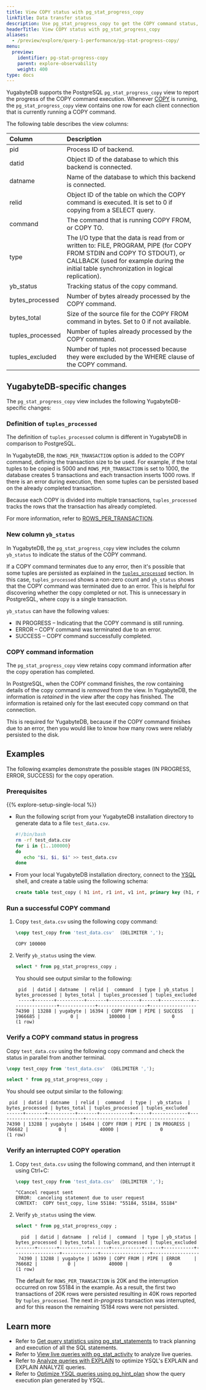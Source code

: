 ```yaml
---
title: View COPY status with pg_stat_progress_copy
linkTitle: Data transfer status
description: Use pg_stat_progress_copy to get the COPY command status, number of tuples processed, and other COPY progress reports.
headerTitle: View COPY status with pg_stat_progress_copy
aliases:
  - /preview/explore/query-1-performance/pg-stat-progress-copy/
menu:
  preview:
    identifier: pg-stat-progress-copy
    parent: explore-observability
    weight: 400
type: docs
---
```


YugabyteDB supports the PostgreSQL `pg_stat_progress_copy` view to report the progress of the COPY command execution. Whenever [COPY](../../../api/ysql/the-sql-language/statements/cmd_copy/) is running, the `pg_stat_progress_copy` view contains one row for each client connection that is currently running a COPY command.

The following table describes the view columns:

| Column | Description |
| :---- | :---------- |
| pid | Process ID of backend. |
| datid | Object ID of the database to which this backend is connected. |
| datname | Name of the database to which this backend is connected. |
| relid | Object ID of the table on which the COPY command is executed. It is set to 0 if copying from a SELECT query.|
| command | The command that is running COPY FROM, or COPY TO. |
| type | The I/O type that the data is read from or written to: FILE, PROGRAM, PIPE (for COPY FROM STDIN and COPY TO STDOUT), or CALLBACK (used for example during the initial table synchronization in logical replication). |
| yb_status | Tracking status of the copy command. |
| bytes_processed | Number of bytes already processed by the COPY command. |
| bytes_total | Size of the source file for the COPY FROM command in bytes. Set to 0 if not available. |
| tuples_processed | Number of tuples already processed by the COPY command. |
| tuples_excluded | Number of tuples not processed because they were excluded by the WHERE clause of the COPY command. |

## YugabyteDB-specific changes

The `pg_stat_progress_copy` view includes the following YugabyteDB-specific changes:

### Definition of `tuples_processed`

The definition of `tuples_processed` column is different in YugabyteDB in comparison to PostgreSQL.

In YugabyteDB, the `ROWS_PER_TRANSACTION` option is added to the COPY command, defining the transaction size to be used. For example, if the total tuples to be copied is 5000 and `ROWS_PER_TRANSACTION` is set to 1000, the database creates 5 transactions and each transaction inserts 1000 rows. If there is an error during execution, then some tuples can be persisted based on the already completed transaction.

Because each COPY is divided into multiple transactions, `tuples_processed` tracks the rows that the transaction has already completed.

For more information, refer to [ROWS_PER_TRANSACTION](../../../api/ysql/the-sql-language/statements/cmd_copy/#rows-per-transaction).

### New column `yb_status`

In YugabyteDB, the `pg_stat_progress_copy` view includes the column `yb_status` to indicate the status of the COPY command.

If a COPY command terminates due to any error, then it's possible that some tuples are persisted as explained in the [`tuples_processed`](#definition-of-tuples-processed) section. In this case, `tuples_processed` shows a non-zero count and `yb_status` shows that the COPY command was terminated due to an error. This is helpful for discovering whether the copy completed or not. This is unnecessary in PostgreSQL, where copy is a single transaction.

`yb_status` can have the following values:

- IN PROGRESS – Indicating that the COPY command is still running.
- ERROR – COPY command was terminated due to an error.
- SUCCESS – COPY command successfully completed.

### COPY command information

The `pg_stat_progress_copy` view retains copy command information after the copy operation has completed.

In PostgreSQL, when the COPY command finishes, the row containing details of the copy command is _removed_ from the view. In YugabyteDB, the information is _retained_ in the view after the copy has finished. The information is retained only for the last executed copy command on that connection.

This is required for YugabyteDB, because if the COPY command finishes due to an error, then you would like to know how many rows were reliably persisted to the disk.

## Examples

The following examples demonstrate the possible stages (IN PROGRESS, ERROR, SUCCESS) for the copy operation.

### Prerequisites

{{% explore-setup-single-local %}}

- Run the following script from your YugabyteDB installation directory to generate data to a file `test_data.csv`.

    ```sh
    #!/bin/bash
    rm -rf test_data.csv
    for i in {1..100000}
    do
       echo "$i, $i, $i" >> test_data.csv
    done
    ```

- From your local YugabyteDB installation directory, connect to the [YSQL](../../../yugabyte-clients/ysqlsh/) shell, and create a table using the following schema:

    ```sql
    create table test_copy ( h1 int, r1 int, v1 int, primary key (h1, r1));
    ```

### Run a successful COPY command

1. Copy `test_data.csv` using the following copy command:

    ```sql
    \copy test_copy from 'test_data.csv'  (DELIMITER ',');
    ```

    ```output
    COPY 100000
    ```

1. Verify `yb_status` using the view.

    ```sql
    select * from pg_stat_progress_copy ;
    ```

    You should see output similar to the following:

    ```output
     pid  | datid | datname  | relid |  command  | type | yb_status | bytes_processed | bytes_total | tuples_processed | tuples_excluded
     -----+-------+----------+-------+-----------+------+-----------+-----------------+-------------+------------------+-----------------
    74390 | 13288 | yugabyte | 16394 | COPY FROM | PIPE | SUCCESS   |         1966685 |           0 |           100000 |               0
    (1 row)
    ```

### Verify a COPY command status in progress

Copy `test_data.csv` using the following copy command and check the status in parallel from another terminal.

```sql
\copy test_copy from 'test_data.csv'  (DELIMITER ',');
```

```sql
select * from pg_stat_progress_copy ;
```

You should see output similar to the following:

```output
 pid  | datid | datname  | relid |  command  | type |  yb_status  | bytes_processed | bytes_total | tuples_processed | tuples_excluded
------+-------+----------+-------+-----------+------+-------------+-----------------+-------------+------------------+-----------------
74390 | 13288 | yugabyte | 16404 | COPY FROM | PIPE | IN PROGRESS |          766682 |           0 |            40000 |               0
(1 row)
```

### Verify an interrupted COPY operation

1. Copy `test_data.csv` using the following command, and then interrupt it using Ctrl+C:

    ```sql
    \copy test_copy from 'test_data.csv'  (DELIMITER ',');
    ```

    ```output
    ^CCancel request sent
    ERROR:  canceling statement due to user request
    CONTEXT:  COPY test_copy, line 55184: "55184, 55184, 55184"
    ````

1. Verify `yb_status` using the view.

     ```sql
    select * from pg_stat_progress_copy ;
    ```

    ```output
      pid  | datid | datname  | relid |  command  | type | yb_status | bytes_processed | bytes_total | tuples_processed | tuples_excluded
    -------+-------+----------+-------+-----------+------+-----------+-----------------+-------------+------------------+-----------------
     74390 | 13288 | yugabyte | 16399 | COPY FROM | PIPE | ERROR     |          766682 |           0 |            40000 |               0
    (1 row)
    ```

    The default for `ROWS_PER_TRANSACTION` is 20K and the interruption occurred on row 55184 in the example. As a result, the first two transactions of 20K rows were persisted resulting in 40K rows reported by `tuples_processed`. The next _in-progress_ transaction was interrupted, and for this reason the remaining 15184 rows were not persisted.

## Learn more

- Refer to [Get query statistics using pg_stat_statements](../../query-1-performance/pg-stat-statements/) to track planning and execution of all the SQL statements.
- Refer to [View live queries with pg_stat_activity](../pg-stat-activity/) to analyze live queries.
- Refer to [Analyze queries with EXPLAIN](../../query-1-performance/explain-analyze/) to optimize YSQL's EXPLAIN and EXPLAIN ANALYZE queries.
- Refer to [Optimize YSQL queries using pg_hint_plan](../../query-1-performance/pg-hint-plan/) show the query execution plan generated by YSQL.
